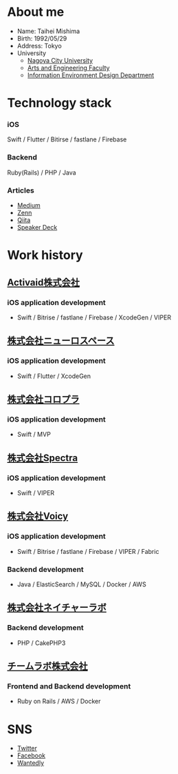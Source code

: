 # About me
- Name: Taihei Mishima
- Birth: 1992/05/29
- Address: Tokyo
- University
  - [Nagoya City University](https://www.nagoya-cu.ac.jp/)
  - [Arts and Engineering Faculty](https://www.nagoya-cu.ac.jp/sda/index.html)
  - [Information Environment Design Department](https://www.nagoya-cu.ac.jp/sda/undergraduate/informatics/index.html)

# Technology stack
### iOS
Swift / Flutter / Bitirse / fastlane / Firebase

### Backend
Ruby(Rails) / PHP / Java

### Articles
- [Medium](https://medium.com/@tihimsm)
- [Zenn](https://zenn.dev/tihimsm)
- [Qiita](https://qiita.com/tihimsm)
- [Speaker Deck](https://speakerdeck.com/tihimsm)

# Work history
## [Activaid株式会社](https://activaid.me/ibd/about)
### iOS application development
- Swift / Bitrise / fastlane / Firebase / XcodeGen / VIPER

## [株式会社ニューロスペース](https://www.neurospace.jp/)
### iOS application development
- Swift / Flutter / XcodeGen

## [株式会社コロプラ](https://colopl.co.jp/index.php)
### iOS application development
- Swift / MVP

## [株式会社Spectra](https://spectra.tokyo/)
### iOS application development
- Swift / VIPER

## [株式会社Voicy](https://corp.voicy.jp/)
### iOS application development
- Swift / Bitrise / fastlane / Firebase / VIPER / Fabric
### Backend development
- Java / ElasticSearch / MySQL / Docker / AWS

## [株式会社ネイチャーラボ](https://www.naturelab.co.jp/)
### Backend development
- PHP / CakePHP3

## [チームラボ株式会社](https://www.team-lab.com/)
### Frontend and Backend development
- Ruby on Rails / AWS / Docker

# SNS
- [Twitter](https://twitter.com/tihimsm)
- [Facebook](https://www.facebook.com/taihei.mishima)
- [Wantedly](https://www.wantedly.com/users/824994)
